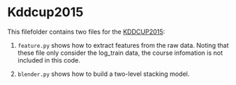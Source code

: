 Kddcup2015
===
This filefolder contains two files for the [KDDCUP2015](https://kddcup2015.com/information.html):

1. `feature.py` shows how to extract features from the raw data. Noting that these file only consider the log_train data, the course infomation is not included in this code.

2. `blender.py` shows how to build a two-level stacking model.